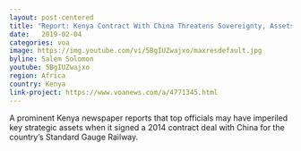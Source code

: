 ```yaml
---
layout: post-centered
title: "Report: Kenya Contract With China Threatens Sovereignty, Assets"
date:   2019-02-04
categories: voa
image: https://img.youtube.com/vi/5BgIUZwajxo/maxresdefault.jpg
byline: Salem Solomon 
youtube: 5BgIUZwajxo
region: Africa
country: Kenya
link-project: https://www.voanews.com/a/4771345.html
---
```


A prominent Kenya newspaper reports that top officials may have imperiled key strategic assets when it signed a 2014 contract deal with China for the country’s Standard Gauge Railway.